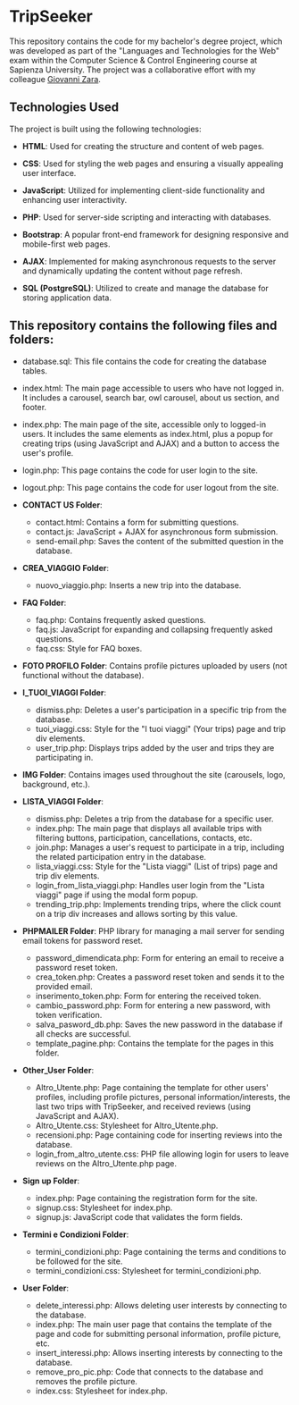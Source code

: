 # TripSeeker
This repository contains the code for my bachelor's degree project, which was developed as part of the "Languages and Technologies for the Web" exam within the Computer Science & Control Engineering course at Sapienza University.
The project was a collaborative effort with my colleague [Giovanni Zara](https://github.com/Giovanni-Zara).

## Technologies Used

The project is built using the following technologies:

- **HTML**: Used for creating the structure and content of web pages.

- **CSS**: Used for styling the web pages and ensuring a visually appealing user interface.

- **JavaScript**: Utilized for implementing client-side functionality and enhancing user interactivity.

- **PHP**: Used for server-side scripting and interacting with databases.

- **Bootstrap**: A popular front-end framework for designing responsive and mobile-first web pages.

- **AJAX**: Implemented for making asynchronous requests to the server and dynamically updating the content without page refresh.

- **SQL (PostgreSQL)**: Utilized to create and manage the database for storing application data.

## This repository contains the following files and folders:

  - database.sql: This file contains the code for creating the database tables.

  - index.html: The main page accessible to users who have not logged in. It includes a carousel, search bar, owl carousel, about us section, and footer.

  - index.php: The main page of the site, accessible only to logged-in users. It includes the same elements as index.html, plus a popup for creating trips (using JavaScript and AJAX) and a button to access the user's profile.

  - login.php: This page contains the code for user login to the site.

  - logout.php: This page contains the code for user logout from the site.

- **CONTACT US Folder**:

  - contact.html: Contains a form for submitting questions.
  - contact.js: JavaScript + AJAX for asynchronous form submission.
  - send-email.php: Saves the content of the submitted question in the database.
    
- **CREA_VIAGGIO Folder**:

  - nuovo_viaggio.php: Inserts a new trip into the database.
    
- **FAQ Folder**:

  - faq.php: Contains frequently asked questions.
  - faq.js: JavaScript for expanding and collapsing frequently asked questions.
  - faq.css: Style for FAQ boxes.
  
- **FOTO PROFILO Folder**: Contains profile pictures uploaded by users (not functional without the database).

- **I_TUOI_VIAGGI Folder**:

  - dismiss.php: Deletes a user's participation in a specific trip from the database.
  - tuoi_viaggi.css: Style for the "I tuoi viaggi" (Your trips) page and trip div elements.
  - user_trip.php: Displays trips added by the user and trips they are participating in.
    
- **IMG Folder**: Contains images used throughout the site (carousels, logo, background, etc.).

- **LISTA_VIAGGI Folder**:

  - dismiss.php: Deletes a trip from the database for a specific user.
  - index.php: The main page that displays all available trips with filtering buttons, participation, cancellations, contacts, etc.
  - join.php: Manages a user's request to participate in a trip, including the related participation entry in the database.
  - lista_viaggi.css: Style for the "Lista viaggi" (List of trips) page and trip div elements.
  - login_from_lista_viaggi.php: Handles user login from the "Lista viaggi" page if using the modal form popup.
  - trending_trip.php: Implements trending trips, where the click count on a trip div increases and allows sorting by this value.
    

- **PHPMAILER Folder**: PHP library for managing a mail server for sending email tokens for password reset.
  
  - password_dimendicata.php: Form for entering an email to receive a password reset token.
  - crea_token.php: Creates a password reset token and sends it to the provided email.
  - inserimento_token.php: Form for entering the received token.
  - cambio_password.php: Form for entering a new password, with token verification.
  - salva_pasword_db.php: Saves the new password in the database if all checks are successful.
  - template_pagine.php: Contains the template for the pages in this folder.
    
- **Other_User Folder**:

  - Altro_Utente.php: Page containing the template for other users' profiles, including profile pictures, personal information/interests, the last two trips with TripSeeker, and received reviews (using JavaScript and AJAX).
  - Altro_Utente.css: Stylesheet for Altro_Utente.php.
  - recensioni.php: Page containing code for inserting reviews into the database.
  - login_from_altro_utente.css: PHP file allowing login for users to leave reviews on the Altro_Utente.php page.
    
- **Sign up Folder**:

  - index.php: Page containing the registration form for the site.
  - signup.css: Stylesheet for index.php.
  - signup.js: JavaScript code that validates the form fields.
    
- **Termini e Condizioni Folder**:

  - termini_condizioni.php: Page containing the terms and conditions to be followed for the site.
  - termini_condizioni.css: Stylesheet for termini_condizioni.php.
    
- **User Folder**:

  - delete_interessi.php: Allows deleting user interests by connecting to the database.
  - index.php: The main user page that contains the template of the page and code for submitting personal information, profile picture, etc.
  - insert_interessi.php: Allows inserting interests by connecting to the database.
  - remove_pro_pic.php: Code that connects to the database and removes the profile picture.
  - index.css: Stylesheet for index.php.
